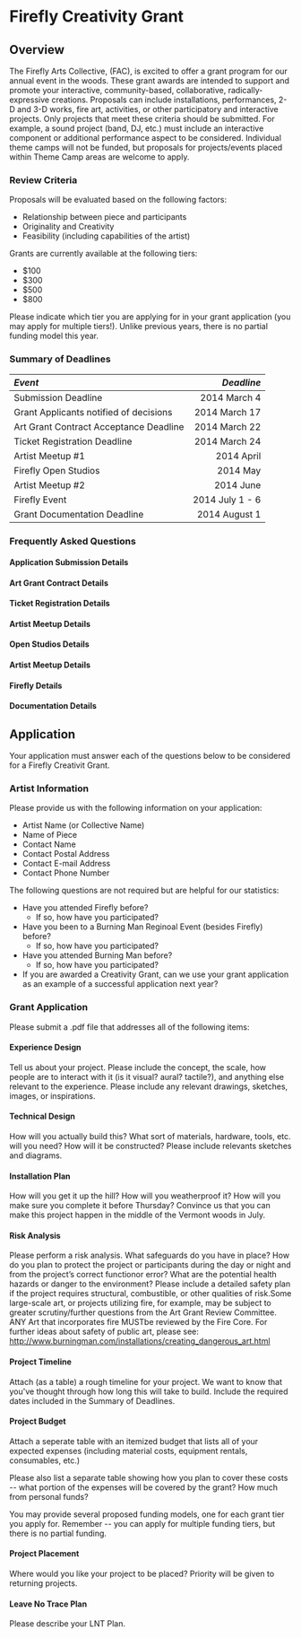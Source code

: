 # Firefly Creativity Grant

## Overview
The Firefly Arts Collective, (FAC), is excited to offer a grant program for our annual event in the woods. These grant awards are intended to support and promote your interactive, community-based, collaborative, radically-expressive creations. Proposals can include installations, performances, 2-D and 3-D works, fire art, activities, or other participatory and interactive projects. Only projects that meet these criteria should be submitted. For example, a sound project (band, DJ, etc.) must include an interactive component or additional performance aspect to be considered. Individual theme camps will not be funded, but proposals for projects/events placed within Theme Camp areas are welcome to apply.

### Review Criteria

Proposals will be evaluated based on the following factors:

* Relationship between piece and participants
* Originality and Creativity
* Feasibility (including capabilities of the artist)

Grants are currently available at the following tiers:

* $100
* $300
* $500
* $800

Please indicate which tier you are applying for in your grant application (you may apply for multiple tiers!).  Unlike previous years, there is no partial funding model this year.

### Summary of Deadlines
| *Event* | *Deadline* |
|:-----|---------:|
| Submission Deadline | 2014 March 4 |
| Grant Applicants notified of decisions | 2014 March 17 |
| Art Grant Contract Acceptance Deadline | 2014 March 22 |
| Ticket Registration Deadline | 2014 March 24 |
| Artist Meetup #1 | 2014 April |
| Firefly Open Studios | 2014 May |
| Artist Meetup #2 | 2014 June |
| Firefly Event | 2014 July 1 - 6 |
| Grant Documentation Deadline | 2014 August 1 |

### Frequently Asked Questions

#### Application Submission Details
#### Art Grant Contract Details
#### Ticket Registration Details
#### Artist Meetup Details
#### Open Studios Details
#### Artist Meetup Details
#### Firefly Details
#### Documentation Details

## Application

Your application must answer each of the questions below to be considered for a Firefly Creativit Grant.

### Artist Information
Please provide us with the following information on your application:
* Artist Name (or Collective Name)
* Name of Piece
* Contact Name
* Contact Postal Address
* Contact E-mail Address
* Contact Phone Number

The following questions are not required but are helpful for our statistics:
* Have you attended Firefly before?
  * If so, how have you participated?
* Have you been to a Burning Man Reginoal Event (besides Firefly) before?
  * If so, how have you participated?
* Have you attended Burning Man before?
  * If so, how have you participated?
* If you are awarded a Creativity Grant, can we use your grant application as an example of a successful application next year?

### Grant Application

Please submit a .pdf file that addresses all of the following items:

#### Experience Design
Tell us about your project.  Please include the concept, the scale, how people are to interact with it (is it visual? aural? tactile?), and anything else relevant to the experience.  Please include any relevant drawings, sketches, images, or inspirations.

#### Technical Design
How will you actually build this? What sort of materials, hardware, tools, etc. will you need?  How will it be constructed?  Please include relevants sketches and diagrams.

#### Installation Plan
How will you get it up the hill? How will you weatherproof it? How will you make sure you complete it before Thursday? Convince us that you can make this project happen in the middle of the Vermont woods in July.

#### Risk Analysis
Please perform a risk analysis. What safeguards do you have in place? How do you plan to protect the project or participants during the day or night and from the project’s correct functionor error? What are the potential health hazards or danger to the environment? Please include a detailed safety plan if the project requires structural, combustible, or other qualities of risk.Some large-scale art, or projects utilizing fire, for example, may be subject to greater scrutiny/further questions from the Art Grant Review Committee. ANY Art that incorporates fire MUSTbe reviewed by the Fire Core. For further ideas about safety of public art, please see: http://www.burningman.com/installations/creating_dangerous_art.html

#### Project Timeline
Attach (as a table) a rough timeline for your project.  We want to know that you've thought through how long this will take to build.  Include the required dates included in the Summary of Deadlines.

#### Project Budget
Attach a seperate table with an itemized budget that lists all of your expected expenses (including material costs, equipment rentals, consumables, etc.)

Please also list a separate table showing how you plan to cover these costs -- what portion of the expenses will be covered by the grant? How much from personal funds?

You may provide several proposed funding models, one for each grant tier you apply for.  Remember -- you can apply for multiple funding tiers, but there is no partial funding.

#### Project Placement
Where would you like your project to be placed?  Priority will be given to returning projects.

#### Leave No Trace Plan
Please describe your LNT Plan.
